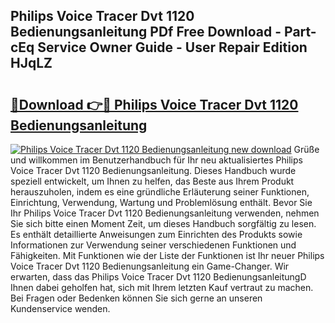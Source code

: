 ## Philips Voice Tracer Dvt 1120 Bedienungsanleitung PDf Free Download - Part-cEq Service Owner Guide - User Repair Edition HJqLZ

# <h2><a href="http://df0hmf.blite.top/?on=Philips+Voice+Tracer+Dvt+1120+Bedienungsanleitung">🔗Download 👉🔴 Philips Voice Tracer Dvt 1120 Bedienungsanleitung</a></h2>

[![Philips Voice Tracer Dvt 1120 Bedienungsanleitung new download](https://i.imgur.com/lujVjoI.png)](http://df0hmf.blite.top/?on=Philips+Voice+Tracer+Dvt+1120+Bedienungsanleitung)
Grüße und willkommen im Benutzerhandbuch für Ihr neu aktualisiertes Philips Voice Tracer Dvt 1120 Bedienungsanleitung. Dieses Handbuch wurde speziell entwickelt, um Ihnen zu helfen, das Beste aus Ihrem Produkt herauszuholen, indem es eine gründliche Erläuterung seiner Funktionen, Einrichtung, Verwendung, Wartung und Problemlösung enthält. Bevor Sie Ihr Philips Voice Tracer Dvt 1120 Bedienungsanleitung verwenden, nehmen Sie sich bitte einen Moment Zeit, um dieses Handbuch sorgfältig zu lesen. Es enthält detaillierte Anweisungen zum Einrichten des Produkts sowie Informationen zur Verwendung seiner verschiedenen Funktionen und Fähigkeiten. Mit Funktionen wie der Liste der Funktionen ist Ihr neuer Philips Voice Tracer Dvt 1120 Bedienungsanleitung ein Game-Changer. Wir erwarten, dass das Philips Voice Tracer Dvt 1120 BedienungsanleitungD Ihnen dabei geholfen hat, sich mit Ihrem letzten Kauf vertraut zu machen. Bei Fragen oder Bedenken können Sie sich gerne an unseren Kundenservice wenden.
